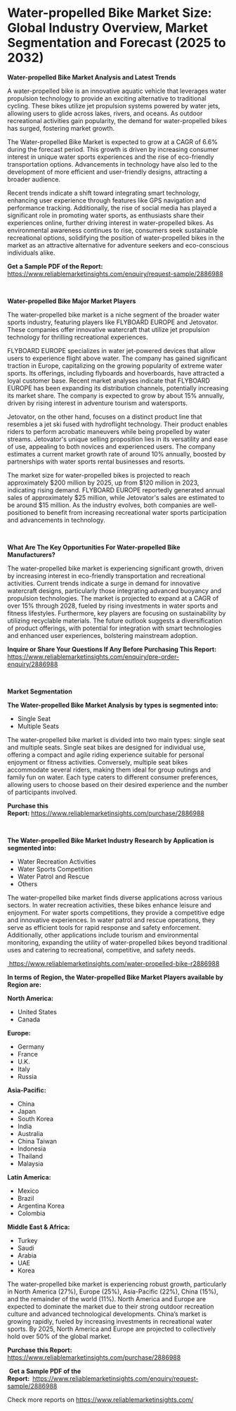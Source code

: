 <p><h1>Water-propelled Bike Market Size: Global Industry Overview, Market Segmentation and Forecast (2025 to 2032)</h1></p><p><strong>Water-propelled Bike Market Analysis and Latest Trends</strong></p>
<p><p>A water-propelled bike is an innovative aquatic vehicle that leverages water propulsion technology to provide an exciting alternative to traditional cycling. These bikes utilize jet propulsion systems powered by water jets, allowing users to glide across lakes, rivers, and oceans. As outdoor recreational activities gain popularity, the demand for water-propelled bikes has surged, fostering market growth.</p><p>The Water-propelled Bike Market is expected to grow at a CAGR of 6.6% during the forecast period. This growth is driven by increasing consumer interest in unique water sports experiences and the rise of eco-friendly transportation options. Advancements in technology have also led to the development of more efficient and user-friendly designs, attracting a broader audience.</p><p>Recent trends indicate a shift toward integrating smart technology, enhancing user experience through features like GPS navigation and performance tracking. Additionally, the rise of social media has played a significant role in promoting water sports, as enthusiasts share their experiences online, further driving interest in water-propelled bikes. As environmental awareness continues to rise, consumers seek sustainable recreational options, solidifying the position of water-propelled bikes in the market as an attractive alternative for adventure seekers and eco-conscious individuals alike.</p></p>
<p><strong>Get a Sample PDF of the Report:&nbsp;</strong> <a href="https://www.reliablemarketinsights.com/enquiry/request-sample/2886988?utm_campaign=3317&utm_medium=2&utm_source=Github&utm_content=ia&utm_term=13032025&utm_id=water-propelled-bike">https://www.reliablemarketinsights.com/enquiry/request-sample/2886988</a></p>
<p>&nbsp;</p>
<p><strong>Water-propelled Bike Major Market Players</strong></p>
<p><p>The water-propelled bike market is a niche segment of the broader water sports industry, featuring players like FLYBOARD EUROPE and Jetovator. These companies offer innovative watercraft that utilize jet propulsion technology for thrilling recreational experiences.</p><p>FLYBOARD EUROPE specializes in water jet-powered devices that allow users to experience flight above water. The company has gained significant traction in Europe, capitalizing on the growing popularity of extreme water sports. Its offerings, including flyboards and hoverboards, have attracted a loyal customer base. Recent market analyses indicate that FLYBOARD EUROPE has been expanding its distribution channels, potentially increasing its market share. The company is expected to grow by about 15% annually, driven by rising interest in adventure tourism and watersports.</p><p>Jetovator, on the other hand, focuses on a distinct product line that resembles a jet ski fused with hydroflight technology. Their product enables riders to perform acrobatic maneuvers while being propelled by water streams. Jetovator's unique selling proposition lies in its versatility and ease of use, appealing to both novices and experienced users. The company estimates a current market growth rate of around 10% annually, boosted by partnerships with water sports rental businesses and resorts.</p><p>The market size for water-propelled bikes is projected to reach approximately $200 million by 2025, up from $120 million in 2023, indicating rising demand. FLYBOARD EUROPE reportedly generated annual sales of approximately $25 million, while Jetovator's sales are estimated to be around $15 million. As the industry evolves, both companies are well-positioned to benefit from increasing recreational water sports participation and advancements in technology.</p></p>
<p>&nbsp;</p>
<p><strong>What Are The Key Opportunities For Water-propelled Bike Manufacturers?</strong></p>
<p><p>The water-propelled bike market is experiencing significant growth, driven by increasing interest in eco-friendly transportation and recreational activities. Current trends indicate a surge in demand for innovative watercraft designs, particularly those integrating advanced buoyancy and propulsion technologies. The market is projected to expand at a CAGR of over 15% through 2028, fueled by rising investments in water sports and fitness lifestyles. Furthermore, key players are focusing on sustainability by utilizing recyclable materials. The future outlook suggests a diversification of product offerings, with potential for integration with smart technologies and enhanced user experiences, bolstering mainstream adoption.</p></p>
<p><strong>Inquire or Share Your Questions If Any Before Purchasing This Report:</strong> <a href="https://www.reliablemarketinsights.com/enquiry/pre-order-enquiry/2886988?utm_campaign=3317&utm_medium=2&utm_source=Github&utm_content=ia&utm_term=13032025&utm_id=water-propelled-bike">https://www.reliablemarketinsights.com/enquiry/pre-order-enquiry/2886988</a></p>
<p>&nbsp;</p>
<p><strong>Market Segmentation</strong></p>
<p><strong>The Water-propelled Bike Market Analysis by types is segmented into:</strong></p>
<p><ul><li>Single Seat</li><li>Multiple Seats</li></ul></p>
<p><p>The water-propelled bike market is divided into two main types: single seat and multiple seats. Single seat bikes are designed for individual use, offering a compact and agile riding experience suitable for personal enjoyment or fitness activities. Conversely, multiple seat bikes accommodate several riders, making them ideal for group outings and family fun on water. Each type caters to different consumer preferences, allowing users to choose based on their desired experience and the number of participants involved.</p></p>
<p><strong>Purchase this Report:&nbsp;</strong><a href="https://www.reliablemarketinsights.com/purchase/2886988?utm_campaign=3317&utm_medium=2&utm_source=Github&utm_content=ia&utm_term=13032025&utm_id=water-propelled-bike">https://www.reliablemarketinsights.com/purchase/2886988</a></p>
<p>&nbsp;</p>
<p><strong>The Water-propelled Bike Market Industry Research by Application is segmented into:</strong></p>
<p><ul><li>Water Recreation Activities</li><li>Water Sports Competition</li><li>Water Patrol and Rescue</li><li>Others</li></ul></p>
<p><p>The water-propelled bike market finds diverse applications across various sectors. In water recreation activities, these bikes enhance leisure and enjoyment. For water sports competitions, they provide a competitive edge and innovative experiences. In water patrol and rescue operations, they serve as efficient tools for rapid response and safety enforcement. Additionally, other applications include tourism and environmental monitoring, expanding the utility of water-propelled bikes beyond traditional uses and catering to recreational, competitive, and safety needs.</p></p>
<p><a href="https://www.reliablemarketinsights.com/water-propelled-bike-r2886988?utm_campaign=3317&utm_medium=2&utm_source=Github&utm_content=ia&utm_term=13032025&utm_id=water-propelled-bike">&nbsp;https://www.reliablemarketinsights.com/water-propelled-bike-r2886988</a></p>
<p><strong>In terms of Region, the Water-propelled Bike Market Players available by Region are:</strong></p>
<p>
    <p> <strong> North America: </strong>
        <ul>
            <li>United States</li>
            <li>Canada</li>
        </ul>
        </p> 
    <p> <strong> Europe: </strong>
        <ul>
            <li>Germany</li>
            <li>France</li>
            <li>U.K.</li>
            <li>Italy</li>
            <li>Russia</li>
        </ul>
        </p> 
    <p> <strong> Asia-Pacific: </strong>
        <ul>
            <li>China</li>
            <li>Japan</li>
            <li>South Korea</li>
            <li>India</li>
            <li>Australia</li>
            <li>China Taiwan</li>
            <li>Indonesia</li>
            <li>Thailand</li>
            <li>Malaysia</li>
        </ul>
        </p> 
    <p> <strong> Latin America: </strong>
        <ul>
            <li>Mexico</li>
            <li>Brazil</li>
            <li>Argentina Korea</li>
            <li>Colombia</li>
        </ul>
        </p> 
    <p> <strong> Middle East & Africa: </strong>
        <ul>
            <li>Turkey</li>
            <li>Saudi</li>
            <li>Arabia</li>
            <li>UAE</li>
            <li>Korea</li>
        </ul>
    </p>
    </p>
<p><p>The water-propelled bike market is experiencing robust growth, particularly in North America (27%), Europe (25%), Asia-Pacific (22%), China (15%), and the remainder of the world (11%). North America and Europe are expected to dominate the market due to their strong outdoor recreation culture and advanced technological developments. China’s market is growing rapidly, fueled by increasing investments in recreational water sports. By 2025, North America and Europe are projected to collectively hold over 50% of the global market.</p></p>
<p><strong>Purchase this Report: </strong><a href="https://www.reliablemarketinsights.com/purchase/2886988?utm_campaign=3317&utm_medium=2&utm_source=Github&utm_content=ia&utm_term=13032025&utm_id=water-propelled-bike">https://www.reliablemarketinsights.com/purchase/2886988</a></p>
<p>&nbsp;<strong>Get a Sample PDF of the Report:&nbsp;&nbsp;</strong><a href="https://www.reliablemarketinsights.com/enquiry/request-sample/2886988?utm_campaign=3317&utm_medium=2&utm_source=Github&utm_content=ia&utm_term=13032025&utm_id=water-propelled-bike">https://www.reliablemarketinsights.com/enquiry/request-sample/2886988</a></p>
<p><strong></strong></p>
<p>Check more reports on <a href="https://www.reliablemarketinsights.com/?utm_campaign=3317&utm_medium=2&utm_source=Github&utm_content=ia&utm_term=13032025&utm_id=water-propelled-bike">https://www.reliablemarketinsights.com/</a></p>